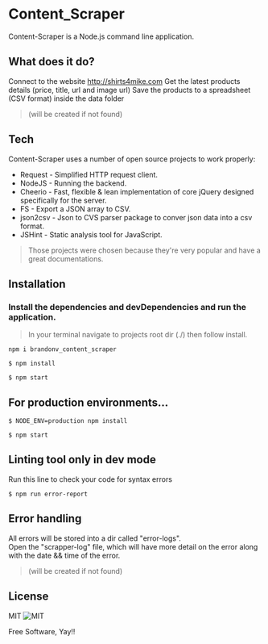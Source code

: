 # Content_Scraper
Content-Scraper is a Node.js command line application.

## What does it do?
Connect to the website http://shirts4mike.com
Get the latest products details (price, title, url and image url)
Save the products to a spreadsheet (CSV format) inside the data folder
> (will be created if not found)

## Tech
Content-Scraper uses a number of open source projects to work properly:

* Request - Simplified HTTP request client.
* NodeJS - Running the backend.
* Cheerio - Fast, flexible & lean implementation of core jQuery designed specifically for the server.
* FS - Export a JSON array to CSV.
* json2csv - Json to CVS parser package to conver json data into a csv format.
* JSHint - Static analysis tool for JavaScript.
> Those projects were chosen because they're very popular and have a great documentations.

## Installation
### Install the dependencies and devDependencies and run the application.
> In your terminal navigate to projects root dir (./) then follow install.
```
npm i brandonv_content_scraper
```
```
$ npm install
```
```
$ npm start
```
## For production environments...

```
$ NODE_ENV=production npm install
```
```
$ npm start
```
## Linting tool only in dev mode
Run this line to check your code for syntax errors

```
$ npm run error-report
```
## Error handling
All errors will be stored into a dir called "error-logs".  
Open the "scrapper-log" file, which will have more detail on the error along with the date && time of the error.
> (will be created if not found)

## License
MIT
![MIT](https://camo.githubusercontent.com/890acbdcb87868b382af9a4b1fac507b9659d9bf/68747470733a2f2f696d672e736869656c64732e696f2f62616467652f6c6963656e73652d4d49542d626c75652e737667)

Free Software, Yay!!
